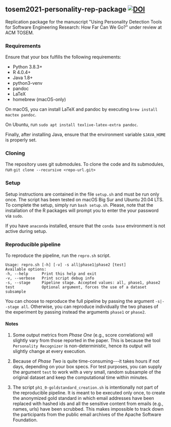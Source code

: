 ## tosem2021-personality-rep-package [![DOI](https://zenodo.org/badge/DOI/10.5281/zenodo.4679303.svg)](https://doi.org/10.5281/zenodo.4679303)
Replication package for the manuscript "Using Personality Detection Tools for Software Engineering Research: How Far Can
We Go?" under review at ACM TOSEM.

### Requirements
Ensure that your box fulfills the following requirements:
* Python 3.8.3+
* R 4.0.4+
* Java 1.8+
* python3-venv
* pandoc
* LaTeX
* homebrew (macOS-only)

On macOS, you can install LaTeX and pandoc by executing `brew install mactex pandoc`.

On Ubuntu, run `sudo apt install texlive-latex-extra pandoc`.

Finally, after installing Java, ensure that the environment variable `$JAVA_HOME` is properly set.

### Cloning
The repository uses git submodules. To clone the code and its submodules, run `git clone --recursive <repo-url.git>`

### Setup
Setup instructions are contained in the file `setup.sh` and must be run only once. The script has been tested on macOS Big Sur and Ubuntu 20.04 LTS.
To complete the setup, simply run `bash setup.sh`. Please, note that the installation of the R packages will prompt you to enter the your password via `sudo`. 

If you have `anaconda` installed, ensure that the `conda base` environment is not active during setup.

### Reproducible pipeline

To reproduce the pipeline, run the `repro.sh` script.
```text
Usage: repro.sh [-h] [-v] -s all|phase1|phase2 [test]
Available options:
-h, --help      Print this help and exit
-v, --verbose   Print script debug info
-s, --stage     Pipeline stage. Accepted values: all, phase1, phase2
test            Optional argument, forces the use of a dataset subsample
```

You can choose to reproduce the full pipeline by passing the argument `-s|--stage all`.
Otherwise, you can reproduce individually the two phases of the experiment by passing instead
the arguments `phase1` or `phase2`.

#### Notes

1. Some output metrics from *Phase One* (e.g., score correlations) will slightly vary from those reported in the 
   paper. This is because the tool `Personality Recognizer` is non-deterministic, hence its output will slightly change 
   at every execution.

2. Because of *Phase Two* is quite time-consuming---it takes hours if not days, depending on your box specs. For test 
   purposes, you can supply the argument `test` to work with a very small, random subsample of the original dataset and 
   keep the computational time within minutes.

3. The script `ph1_0-goldstandard_creation.sh` is intentionally not part of the reproducible pipeline. It is meant to be
   executed only once, to create the anonymized gold standard in which email addresses have been replaced
   with hashed ids and all the sensitive content from emails (e.g., names, urls) have been scrubbed. This makes
   impossible to track down the participants from the public email archives of the Apache Software Foundation.
